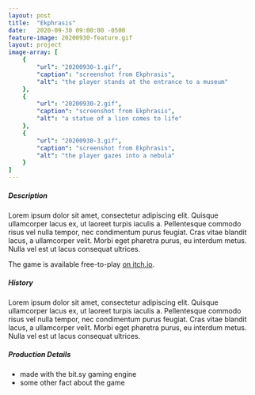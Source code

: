 ```yaml
---
layout: post
title:  "Ekphrasis"
date:   2020-09-30 09:00:00 -0500
feature-image: 20200930-feature.gif
layout: project
image-array: [
    {
        "url": "20200930-1.gif",
        "caption": "screenshot from Ekphrasis",
        "alt": "the player stands at the entrance to a museum"
    },
    {
        "url": "20200930-2.gif",
        "caption": "screenshot from Ekphrasis",
        "alt": "a statue of a lion comes to life"
    },
    {
        "url": "20200930-3.gif",
        "caption": "screenshot from Ekphrasis",
        "alt": "the player gazes into a nebula"
    }
]
---
```


##### Description

Lorem ipsum dolor sit amet, consectetur adipiscing elit. Quisque ullamcorper lacus ex, ut laoreet turpis iaculis a. Pellentesque commodo risus vel nulla tempor, nec condimentum purus feugiat. Cras vitae blandit lacus, a ullamcorper velit. Morbi eget pharetra purus, eu interdum metus. Nulla vel est ut lacus consequat ultrices. 

The game is available free-to-play [on itch.io](https://everyoneisugly.itch.io/ekphrasis).

##### History

Lorem ipsum dolor sit amet, consectetur adipiscing elit. Quisque ullamcorper lacus ex, ut laoreet turpis iaculis a. Pellentesque commodo risus vel nulla tempor, nec condimentum purus feugiat. Cras vitae blandit lacus, a ullamcorper velit. Morbi eget pharetra purus, eu interdum metus. Nulla vel est ut lacus consequat ultrices. 

##### Production Details

- made with the bit.sy gaming engine
- some other fact about the game